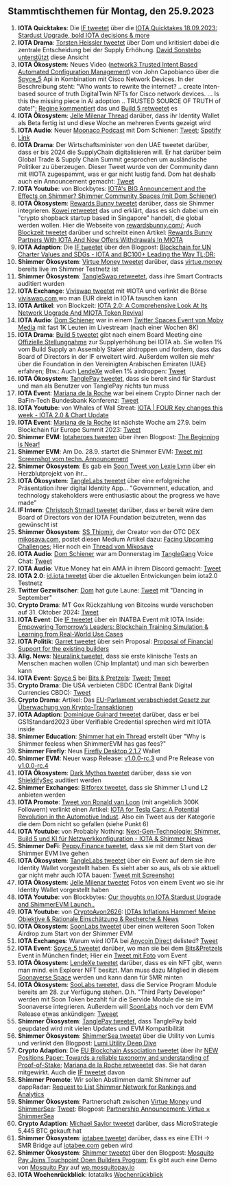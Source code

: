 ## Stammtischthemen für Montag, den 25.9.2023

1. **IOTA Quicktakes**: Die [IF tweetet](https://x.com/iota/status/1703725399673319822?s=20) über die [IOTA Quicktakes 18.09.2023: Stardust Upgrade, bold IOTA decisions & more](https://www.youtube.com/watch?v=_HShqCiUrrY&list=PLMbc46iGTB_QyqqU-QwbFsrVd9-HN55i_&index=1)
2. **IOTA Drama**: [Torsten Heissler tweetet](https://x.com/theissler/status/1703846055157072136?s=20) über Dom und kritisiert dabei die zentrale Entscheidung bei der Supply Erhöhung. [David Sonstebo unterstützt](https://x.com/DavidSonstebo/status/1703850069638652203?s=20) diese Ansicht
3. **IOTA Ökosystem**: Neues Video ([network3 Trusted Intent Based Automated Configuration Management](https://youtu.be/_ZAQyQyuUn4?si=SzLnz83hilvdwaep)) von John Capobianco über die [Spyce_5](https://twitter.com/SPYCE_5) Api in Kombination mit Cisco Network Devices. In der Beschreibung steht: "Who wants to rewrite the internet? .. create Inten-based source of truth DigitalTwin NFTs for Cisco network devices. ... Is this the missing piece in Ai adoption .. TRUSTED SOURCE OF TRUTH of date!"; [Regine kommentiert](https://x.com/Energine/status/1704025979587371387?s=20) das und [Build 5 retweetet](https://x.com/build5tech/status/1702420578358165685?s=20) es
4. **IOTA Ökosystem**: [Jelle Milenar Thread](https://x.com/JelleFm/status/1704041131615383878?s=20) darüber, dass ihr Identity Wallet als Beta fertig ist und diese Woche an mehreren Events gezeigt wird
5. **IOTA Audio**: Neuer [Moonaco Podcast](https://x.com/MoonacoPodcast) mit Dom Schiener: [Tweet](https://x.com/MoonacoPodcast/status/1703814265767956808?s=20); [Spotify Link](https://spotify.link/qkI25S8ncDb)
6. **IOTA Drama**: Der Wirtschaftsminister von den UAE tweetet darüber, dass er bis 2024 die SupplyChain digitalisieren will. Er hat darüber beim Global Trade & Supply Chain Summit gesprochen um ausländische Politiker zu überzeugen. Dieser Tweet wurde von der Community dann mit #IOTA zugespammt, was er gar nicht lustig fand. Dom hat deshalb auch ein Announcement gemacht: [Tweet](https://x.com/Vrom14286662/status/1704933719700611424?s=20)
7. **IOTA Youtube**: von Blockbytes: [IOTA's BIG Announcement and the Effects on Shimmer? Shimmer Community Spaces (mit Dom Schiener)](https://www.youtube.com/watch?v=2TGF0CNH_g0)
8. **IOTA Ökosystem**: [Rewards Bunny tweetet](https://x.com/rewardsbunny/status/1704106318141988939?s=20) darüber, dass sie Shimmer integrieren. [Kowei retweetet](https://x.com/kowei1995/status/1704107354483216412?s=20) das und erklärt, dass es sich dabei um ein "crypto shopback startup based in Singapore" handelt, die global werden wollen. Hier die Webseite von [rewardsbunny.com/](https://rewardsbunny.com/); Auch [Blockzeit tweetet](https://x.com/BlockzeitE/status/1704126444899897698?s=20) darüber und schreibt einen Artikel: [Rewards Bunny Partners With IOTA And Now Offers Withdrawals In MIOTA](https://blockzeit.com/rewards-bunny-partners-with-iota-and-now-offers-withdrawals-in-miota/)
9. **IOTA Adaption**: Die [IF tweetet](https://x.com/iota/status/1704118150571160045?s=20) über den Blogpost: [Blockchain for UN Charter Values and SDGs - IOTA and BC100+ Leading the Way TL;DR:](https://blog.iota.org/blockchain-un-charter-values-sdgs/)
10. **Shimmer Ökosystem**: [Virtue Money tweetet](https://x.com/Virtue_Money/status/1703780697133941144?s=20) darüber, dass [virtue.money](https://virtue.money/) bereits live im Shimmer Testnetz ist
11. **Shimmer Ökosystem**: [TangleSwap retweetet](https://x.com/zokyo_io/status/1703794353247014930?s=20), dass ihre Smart Contracts auditiert wurden
12. **IOTA Exchange**: [Viviswap tweetet](https://x.com/viviswapcom/status/1704134122439127234?s=20) mit #IOTA und verlinkt die Börse [viviswap.com](https://www.viviswap.com/),wo man EUR direkt in IOTA tauschen kann
13. **IOTA Artikel**: von Blockzeit: [IOTA 2.0: A Comprehensive Look At Its Network Upgrade And MIOTA Token Revival](https://blockzeit.com/iota-2-0-a-comprehensive-look-at-its-network-upgrade-and-miota-revival/)
14. **IOTA Audio**: [Dom Schiener](https://twitter.com/DomSchiener) war in einem [Twitter Spaces Event von Moby Media](https://x.com/mobymedia/status/1703951137542484119?s=20) mit fast 1K Leuten im Livestream (nach einer Wochen 8K)
15. **IOTA Drama**: [Build 5 tweetet](https://x.com/build5tech/status/1704227579694383126?s=20) gibt nach einem Board Meeting eine [Offizielle Stellungnahme](https://github.com/build-5/association/blob/main/board%20meetings/20230919.md) zur Supplyerhöhung bei IOTA ab. Sie wollen 1% vom Build Supply an Assembly Staker airdroppen und fordern, dass das Board of Directors in der IF erweitert wird. Außerdem wollen sie mehr über die Foundation in den Vereinigten Arabischen Emiraten (UAE) erfahren; Btw.: Auch [LendeXe](https://twitter.com/LendeXeFinance) wollen 1% airdroppen: [Tweet](https://x.com/LendeXeFinance/status/1704264053671989269?s=20)
16. **IOTA Ökosystem**: [TanglePay tweetet](https://x.com/tanglepaycom/status/1704316909871845540?s=20), dass sie bereit sind für Stardust und man als Benutzer von TanglePay nichts tun muss
17. **IOTA Event**: [Mariana de la Roche](https://twitter.com/Marianadlrw) war bei einem Crypto Dinner nach der BaFin-Tech Bundesbank Konferenz: [Tweet](https://x.com/Marianadlrw/status/1704384360802394155?s=20)
18. **IOTA Youtube**: von Whales of Wall Streat: [IOTA | FOUR Key changes this week - IOTA 2.0 & Chart Update](https://www.youtube.com/watch?v=NAHYfEgeivs)
19. **IOTA Event**: [Mariana de la Roche](https://twitter.com/Marianadlrw) ist nächste Woche am 27.9. beim Blockchain für Europe Summit 2023: [Tweet](https://x.com/BlockchainforEU/status/1704450891691032880?s=20)
20. **Shimmer EVM**: [Iotaheroes tweeten](https://x.com/IotaHeroes/status/1704486819365298391?s=20) über ihren Blogpost: [The Beginning is Near!](https://www.iotaheroes.com/blog/iotaheroes-await)
21. **Shimmer EVM**: Am Do. 28.9. startet die Shimmer EVM: [Tweet mit Screenshot vom techn. Announcement](https://x.com/GM__INV/status/1704494108637647264?s=20)
22. **Shimmer Ökosystem**: Es gab ein [Soon Tweet von Lexie Lynn](https://x.com/lexienft/status/1704516813105602848?s=20) über ein Herzblutprojekt von ihr...
23. **IOTA Ökosystem**: [TangleLabs tweetet](https://x.com/Tangle_Labs/status/1704592234035708399?s=20) über eine erfolgreiche Präsentation ihrer digital Identity App... "Government, education, and technology stakeholders were enthusiastic about the progress we have made"
24. **IF Intern**: [Christoph Strnadl tweetet](https://x.com/archimate/status/1704582924882919492?s=20) darüber, dass er bereit wäre dem Board of Directors von der IOTA Foundation beizutreten, wenn das gewünscht ist
25. **Shimmer Ökosystem**: [SS Thiomir](https://x.com/tihomir619/status/1704523550952943734?s=20), der Creator von der OTC DEX [mikosava.com](https://mikosava.com/), postet diesen Medium Artikel dazu: [Facing Upcoming Challenges](https://medium.com/@mikosava/facing-upcoming-challenges-72e1d0d70bc4); Hier noch ein [Thread von Mikosave](https://x.com/MikosavaP2P/status/1705940446776635838?s=20)
26. **IOTA Audio**: [Dom Schiener](https://twitter.com/DomSchiener) war am Donnerstag im [TangleGang](https://twitter.com/GangTangleTalk) Voice Chat: [Tweet](https://x.com/GangTangleTalk/status/1704747428857983095?s=20)
27. **IOTA Audio**: Vitue Money hat ein AMA in ihrem Discord gemacht: [Tweet](https://x.com/Virtue_Money/status/1703802469355028786?s=20)
28. **IOTA 2.0**: [id.iota tweetet](https://x.com/id_iota/status/1704752396386341029?s=20) über die aktuellen Entwickungen beim iota2.0 Testnetz
29. **Twitter Gezwitscher**: [Dom](https://twitter.com/DomSchiener) hat gute Laune: [Tweet](https://x.com/DomSchiener/status/1704755024486699379?s=20) mit "Dancing in September"
30. **Crypto Drama**: MT Gox Rückzahlung von Bitcoins wurde verschoben auf 31. Oktober 2024: [Tweet](https://x.com/TheRobynHD/status/1704757719708700906?s=20)
31. **IOTA Event**: Die [IF tweetet](https://x.com/iota/status/1704780751168774613?s=20) über ein INATBA Event mit IOTA Inside: [Empowering Tomorrow’s Leaders: Blockchain Training Simulation & Learning from Real-World Use Cases](https://inatba.org/events/empowering-tomorrows-leaders/)
32. **IOTA Politik**: [Garret tweetet](https://x.com/GarrettBullish/status/1704780303712334154?s=20) über sein Proposal: [Proposal of Financial Support for the existing builders](https://govern.iota.org/t/discussion-proposal-to-financially-empower-existing-builders-for-a-flourishing-iota-ecosystem/1669)
33. **Allg. News**: [Neuralink tweetet](https://x.com/neuralink/status/1704189132530974954?s=20), dass sie erste klinische Tests an Menschen machen wollen (Chip Implantat) und man sich bewerben kann
34. **IOTA Event**: [Spyce 5](https://twitter.com/SPYCE_5) bei [Bits & Pretzels](https://twitter.com/bitsandpretzels): [Tweet](https://x.com/Energine/status/1704781227398488331?s=20); [Tweet](https://x.com/HolgerKoether/status/1704786984906969596?s=20)
35. **Crypto Drama**: Die USA verbieten CBDC (Central Bank Digital Currencies CBDC): [Tweet](https://x.com/BTC_Archive/status/1704788347485360258?s=20)
36. **Crypto Drama**: Artikel: Das [EU-Parlament verabschiedet Gesetz zur Überwachung von Krypto-Transaktionen](https://www.blocktrainer.de/eu-parlament-dac8/)
37. **IOTA Adaption**: [Dominique Guinard tweetet](https://x.com/domguinard/status/1704801118268653856?s=20) darüber, dass er bei GS1Standard2023 über Verifiable Credential sprechen wird mit IOTA inside
38. **Shimmer Education**: [Shimmer hat ein Thread](https://x.com/shimmernet/status/1704842926151331992?s=20) erstellt über "Why is Shimmer feeless when ShimmerEVM has gas fees?"
39. **Shimmer Firefly**: Neus [Firefly Desktop 2.1.7](https://github.com/iotaledger/firefly/releases/tag/desktop-2.1.7) Wallet
40. **Shimmer EVM**: Neuer wasp Release: [v1.0.0-rc.3](https://github.com/iotaledger/wasp/releases/tag/v1.0.0-rc.3) und Pre Release von [v1.0.0-rc.4](https://github.com/iotaledger/wasp/releases/tag/v1.0.0-rc.4)
41. **IOTA Ökosystem**: [Dark Mythos tweetet](https://x.com/DarkMythosIOTA/status/1705118581258670105?s=20) darüber, dass sie von [ShieldifySec](https://twitter.com/ShieldifySec) auditiert werden
42. **Shimmer Exchanges**: [Bitforex tweetet](https://x.com/bitforexcom/status/1705146135692841060?s=20), dass sie Shimmer L1 und L2 anbieten werden
43. **IOTA Promote**: [Tweet von Ronald van Loon](https://x.com/Ronald_vanLoon/status/1704811713432891854?s=20) (mit angeblich 300K Followern) verlinkt einen Artikel: [IOTA for Tesla Cars: A Potential Revolution in the Automotive Indust](https://chainaffairs.com/iota-for-tesla-cars-a-potential-revolution-in-the-automotive-industry/). Also ein Tweet aus der Kategorie die dem Dom nicht so gefallen (siehe Punkt 6)
44. **IOTA Youtube**: von Probably Nothing: [Next-Gen-Technologie: Shimmer, Build 5 und KI für Netzwerkkonfiguration - IOTA & Shimmer News](https://www.youtube.com/watch?v=pu0lM7B52bI)
45. **Shimmer DeFi**: [Peppy.Finance tweetet](https://x.com/Peppy_finance/status/1705228881148473478?s=20), dass sie mit dem Start von der Shimmer EVM live gehen
46. **IOTA Ökosystem**: [TangleLabs tweetet](https://x.com/Tangle_Labs/status/1705563981207777391?s=20) über ein Event auf dem sie ihre Identity Wallet vorgestellt haben. Es sieht aber so aus, als ob sie aktuell gar nicht mehr auch IOTA bauen: [Tweet mit Screenshot](https://x.com/tradeini1337/status/1705579602507157790?s=20)
47. **IOTA Ökosystem**: [Jelle Milenar tweetet](https://x.com/JelleFm/status/1705266906364629326?s=20) Fotos von einem Event wo sie ihr Identity Wallet vorgestellt haben
48. **IOTA Youtube**: von Blockbytes: [Our thoughts on IOTA Stardust Upgrade and ShimmerEVM Launch..](https://www.youtube.com/watch?v=u2-N9ZUajsg)
49. **IOTA Youtube**: von [CryptoAvon2626](https://x.com/CryptoAvon2626/status/1704052487534125161?s=20): [IOTAs Inflations Hammer! Meine Objektive & Rationale Einschätzung & Recherche & News](https://www.youtube.com/watch?v=vTtiLxOHniA)
50. **IOTA Ökosystem**: [SoonLabs tweetet](https://x.com/soon_labs/status/1705505979063013848?s=20) über einen weiteren Soon Token Airdrop zum Start von der Shimmer EVM
51. **IOTA Exchanges**: Warum wird IOTA bei [Anycoin Direct](https://twitter.com/AnycoinDirect) delisted? [Tweet](https://x.com/dadaffy2/status/1706017059467878444?s=20)
52. **IOTA Event**: [Spyce_5 tweetet](https://x.com/SPYCE_5/status/1705842251367133311?s=20) darüber, wo man sie bei dem [Bits&Pretzels](https://twitter.com/bitsandpretzels) Event in München findet; Hier ein [Tweet mit Foto](https://x.com/HolgerKoether/status/1706210952499118387?s=20) vom Event
53. **IOTA Ökosystem**: [LendeXe tweetet](https://x.com/LendeXeFinance/status/1706004191896867007?s=20) darüber, dass es ein NFT gibt, wenn man mind. ein Explorer NFT besitzt. Man muss dazu Mitglied in diesem [Soonaverse Space](https://soonaverse.com/space/0x4f0ce081f46bac5ec10ec635d60623ea24145b19/overview) werden und kann dann für 5MR minten
54. **IOTA Ökosystem**: [SooLabs tweetet](https://x.com/soon_labs/status/1706175093553148097?s=20), dass die Service Program Module bereits am 28. zur Verfügung stehen. D.h. "Third Party Developer" werden mit Soon Token bezahlt für die Servide Module die sie im Soonaverse integrieren. Außerdem will [SoonLabs](https://twitter.com/soon_labs) noch vor dem EVM Release etwas ankündigen: [Tweeet](https://x.com/soon_labs/status/1706146213148684676?s=20)
55. **Shimmer Ökosystem**: [TanglePay tweetet](https://x.com/tanglepaycom/status/1706127288792989873?s=20), dass TanglePay bald geupdated wird mit vielen Updates und EVM Kompatibilität
56. **Shimmer Ökosystem**: [ShimmerSea tweetet](https://x.com/ShimmerSeaDEX/status/1706202732640526374?s=20) über die Utility von Lumis und verlinkt den Blogpost: [Lumi Utility Deep Dive](https://medium.com/@shimmerseadefi/lumi-utility-deep-dive-2d0f0c44105a)
57. **Crypto Adaption**: Die [EU Blockchain Association tweetet](https://x.com/EUBLASORG/status/1706256032475791544?s=20) über ihr [NEW Positions Paper: Towards a reliable taxonomy and understanding of Proof-of-Stake](https://europeanblockchainassociation.org/2023/09/25/new-position-paper-towards-a-reliable-taxonomy-and-understanding-of-proof-of-stake/); [Mariana de la Roche retweeetet](https://x.com/Marianadlrw/status/1706271067835142473?s=20) das. Sie hat daran mitgewirkt. Auch die [IF tweetet](https://x.com/iota/status/1706292471238418496?s=20) davon
58. **Shimmer Promote**: Wir sollen Abstimmen damit Shimmer auf dappRadar: [Request to List Shimmer Network for Rankings and Analytics](https://features.dappradar.com/b/rankings/request-to-list-shimmer-network-for-rankings-and-analytics/)
59. **Shimmer Ökosystem**: Partnerschaft zwischen [Virtue Money](https://twitter.com/Virtue_Money) und [ShimmerSea](https://twitter.com/ShimmerSeaDEX): [Tweet](https://x.com/Virtue_Money/status/1706277380988281275?s=20): Blogpost: [Partnership Announcement: Virtue × ShimmerSea](https://medium.com/@Virtue_Money/partnership-announcement-virtue-shimmersea-c701aaf39255)
60. **Crypto Adaption**: [Michael Saylor tweetet](https://x.com/saylor/status/1706278284651077714?s=20) darüber, dass MicroStrategie 5,445 BTC gekauft hat
61. **Shimmer Ökosystem**: [iotabee tweetet](https://x.com/iotabee/status/1706237006760526100?s=20) darüber, dass es eine ETH -> SMR Bridge auf [iotabee.com](iotabee.com) geben wird
62. **Shimmer Ökosystem**: [Shimmer tweetet](https://x.com/shimmernet/status/1706292476942631089?s=20) über den Blogpost: [Mosquito Pay Joins Touchpoint Open Builders Program](https://blog.shimmer.network/mosquito-pay-joins-touchpoint/); Es gibt auch eine Demo von [Mosquito Pay](https://twitter.com/MosquitoPay) auf [wp.mosquitopay.io](https://wp.mosquitopay.io/)
63. **IOTA Wochenrückblick**: Iotatalks [Wochenrückblick](https://www.iota-talk.com/index.php?article/326-wochenr%C3%BCckblick-vom-17-bis-23-september-2023/)

